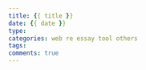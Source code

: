 ```yaml
---
title: {{ title }}
date: {{ date }}
type: 
categories: web re essay tool others
tags: 
comments: true
---
```

